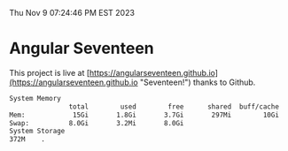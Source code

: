 Thu Nov  9 07:24:46 PM EST 2023

# Angular Seventeen


This project is live at [https://angularseventeen.github.io](https://angularseventeen.github.io "Seventeen!") thanks to Github.

```bash
System Memory
               total        used        free      shared  buff/cache   available
Mem:            15Gi       1.8Gi       3.7Gi       297Mi        10Gi        13Gi
Swap:          8.0Gi       3.2Mi       8.0Gi
System Storage
372M	.
